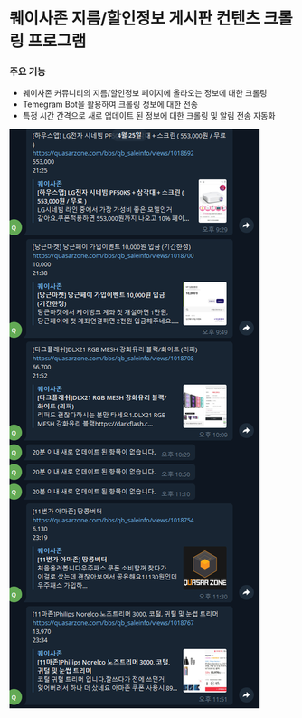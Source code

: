 퀘이사존 지름/할인정보 게시판 컨텐츠 크롤링 프로그램
======================

### 주요 기능
- 퀘이사존 커뮤니티의 지름/할인정보 페이지에 올라오는 정보에 대한 크롤링
- Temegram Bot을 활용하여 크롤링 정보에 대한 전송
- 특정 시간 간격으로 새로 업데이트 된 정보에 대한 크롤링 및 알림 전송 자동화

![](./demonstration.png)